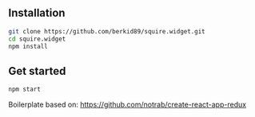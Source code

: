 ## Installation

```bash
git clone https://github.com/berkid89/squire.widget.git
cd squire.widget
npm install
```

## Get started

```bash
npm start
```

Boilerplate based on: https://github.com/notrab/create-react-app-redux
